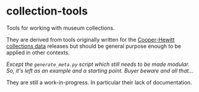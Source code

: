 collection-tools
==

Tools for working with museum collections.

They are derived from tools originally written for the [Cooper-Hewitt collections data](https://github.com/cooperhewitt/collection) releases but should be general purpose enough to be applied in other contexts.

_Except the `generate_meta.py` script which still needs to be made modular. So, it's left as an example and a starting point. Buyer beware and all that..._

They are still a work-in-progress. In particular their lack of documentation.
